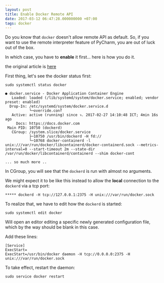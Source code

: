 ```yaml
---
layout: post
title: Enable Docker Remote API
date: 2017-03-12 06:47:28.000000000 +07:00
tags: docker
---
```

Do you know that `docker` doesn't allow remote API as default. So, if you want to use the remote interpreter feature of PyCharm, you are out of luck out of the box.

In which case, you have to **enable** it first... here is how you do it.

the original article  is [here](https://success.docker.com/KBase/Using_systemd_to_Control_the_Docker_Daemon)

First thing, let's see the docker status first: 

```
sudo systemctl status docker
```

```
● docker.service - Docker Application Container Engine
   Loaded: loaded (/lib/systemd/system/docker.service; enabled; vendor preset: enabled)
  Drop-In: /etc/systemd/system/docker.service.d
           └─override.conf
   Active: active (running) since จ. 2017-02-27 14:10:48 ICT; 4min 16s ago
     Docs: https://docs.docker.com
 Main PID: 10750 (dockerd)
   CGroup: /system.slice/docker.service
           ├─10750 /usr/bin/dockerd -H fd://
           └─10768 docker-containerd -l unix:///var/run/docker/libcontainerd/docker-containerd.sock --metrics-interval=0 --start-timeout 2m --state-dir /var/run/docker/libcontainerd/containerd --shim docker-cont

... so much more ..
```

In CGroup, you will see that the `dockerd` is run with almost no arguments. 

We might expect it to be like this instead to allow the **local** connection to the `dockerd` via a tcp port:

```
***** dockerd -H tcp://127.0.0.1:2375 -H unix:///var/run/docker.sock
```

To realize that, we have to edit how the `dockerd` is started:

```
sudo systemctl edit docker
```

Will open an editor editing a specific newly generated configuration file, which by the way should be blank in this case.

Add these lines:

```
[Service]
ExecStart=
ExecStart=/usr/bin/docker daemon -H tcp://0.0.0.0:2375 -H unix:///var/run/docker.sock
```

To take effect, restart the daemon:

```
sudo service docker restart
```
